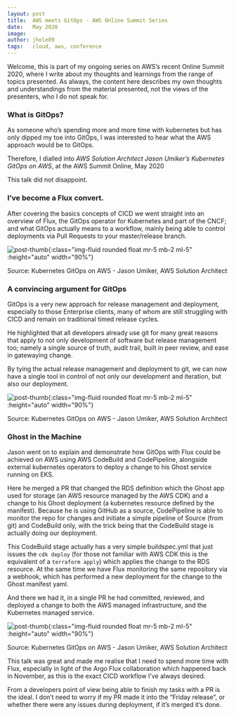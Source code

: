 ```yaml
---
layout: post
title:  AWS meets GitOps - AWS Online Summit Series
date:   May 2020
image:  
author: jhole89
tags:   cloud, aws, conference
---
```


Welcome, this is part of my ongoing series on AWS’s recent Online Summit 2020, 
where I write about my thoughts and learnings from the range of topics presented. 
As always, the content here describes my own thoughts and understandings from the material presented, 
not the views of the presenters, who I do not speak for.

### What is GitOps?

As someone who’s spending more and more time with kubernetes but has only dipped my toe into GitOps, I was interested to hear what the AWS approach would be to GitOps.

Therefore, I dialled into *AWS Solution Architect Jason Umiker’s Kubernetes GitOps on AWS*, at the AWS Summit Online, May 2020

This talk did not disappoint. 

### I’ve become a Flux convert.

After covering the basics concepts of CICD we went straight into an overview of Flux, the GitOps operator for Kubernetes and part of the CNCF; and what GitOps actually means to a workflow, mainly being able to control deployments via Pull Requests to your master/release branch.

![post-thumb]({{site.baseurl}}/assets/images/blog/GitOps%20-%20image.png){:class="img-fluid rounded float mr-5 mb-2 ml-5" :height="auto" width="90%"}
<figcaption> Source: Kubernetes GitOps on AWS - Jason Umiker, AWS Solution Architect </figcaption>

### A convincing argument for GitOps

GitOps is a very new approach for release management and deployment, especially to those Enterprise clients, many of whom are still struggling with CICD and remain on traditional timed release cycles.

He highlighted that all developers already use git for many great reasons that apply to not only development of software but release management too; namely a single source of truth, audit trail, built in peer review, and ease in gatewaying change.

By tying the actual release management and deployment to git, we can now have a single tool in control of not only our development and iteration, but also our deployment.

![post-thumb]({{site.baseurl}}/assets/images/blog/GitOps%20-%20cycles.png){:class="img-fluid rounded float mr-5 mb-2 ml-5" :height="auto" width="90%"}
<figcaption> Source: Kubernetes GitOps on AWS - Jason Umiker, AWS Solution Architect </figcaption>

### Ghost in the Machine

Jason went on to explain and demonstrate how GitOps with Flux could be achieved on AWS using AWS CodeBuild and CodePipeline, alongside external kubernetes operators to deploy a change to his Ghost service running on EKS. 

Here he merged a PR that changed the RDS definition which the Ghost app used for storage (an AWS resource managed by the AWS CDK) and a change to his Ghost deployment (a kubernetes resource defined by the manifest). Because he is using GitHub as a source, CodePipeline is able to monitor the repo for changes and initiate a simple pipeline of Source (from git) and CodeBuild only, with the trick being that the CodeBuild stage is actually doing our deployment.

This CodeBuild stage actually has a very simple buildspec.yml that just issues the `cdk deploy` (for those not familiar with AWS CDK this is the equivalent of a `terraform apply`) which applies the change to the RDS resource. At the same time we have Flux monitoring the same repository via a webhook, which has performed a new deployment for the change to the Ghost manifest yaml.

And there we had it, in a single PR he had committed, reviewed, and deployed a change to both the AWS managed infrastructure, and the Kubernetes managed service.

![post-thumb]({{site.baseurl}}/assets/images/blog/GitOps%20-%20flux%20overview.png){:class="img-fluid rounded float mr-5 mb-2 ml-5" :height="auto" width="90%"}
<figcaption> Source: Kubernetes GitOps on AWS - Jason Umiker, AWS Solution Architect </figcaption>

This talk was great and made me realise that I need to spend more time with Flux, especially in light of the Argo Flux collaboration which happened back in November, as this is the exact CICD workflow I’ve always desired.

From a developers point of view being able to finish my tasks with a PR is the ideal. I don’t need to worry if my PR made it into the “Friday release”, or whether there were any issues during deployment, if it’s merged it’s done.

